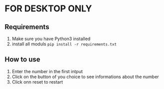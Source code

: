 # FOR DESKTOP ONLY

## Requirements
1. Make sure you have Python3 installed
2. install all moduls ```pip install -r requirements.txt```

## How to use
1. Enter the number in the first intput
2. Click on the button of you choice to see informations about the number
3. Click onn reset to restart